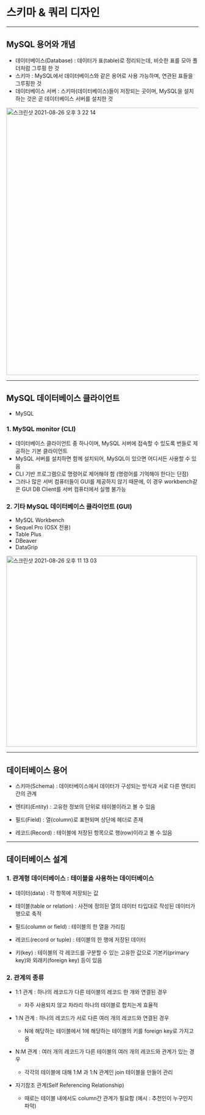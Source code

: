 # 스키마 & 쿼리 디자인

***

## MySQL 용어와 개념
- 데이터베이스(Database) : 데이터가 표(table)로 정리되는데, 비슷한 표를 모아 폴더처럼 그루핑 한 것
- 스키마 : MySQL에서 데이터베이스와 같은 용어로 사용 가능하며, 연관된 표들을 그루핑한 것
- 데이터베이스 서버 : 스키마(데이터베이스)들이 저장되는 곳이며, MySQL을 설치하는 것은 곧 데이터베이스 서버를 설치한 것

<img width="700" alt="스크린샷 2021-08-26 오후 3 22 14" src="https://user-images.githubusercontent.com/80403988/131109790-c863976b-f07e-42e7-88dc-26e40ba5a5b8.png">

***

## MySQL 데이터베이스 클라이언트
- MySQL

### 1. MySQL monitor (CLI)
- 데이터베이스 클라이언트 중 하나이며, MySQL 서버에 접속할 수 있도록 번들로 제공하는 기본 클라이언트
- MySQL 서버를 설치하면 함께 설치되어, MySQL이 있으면 어디서든 사용할 수 있음
- CLI 기반 프로그램으로 명령어로 제어해야 함 (명령어를 기억해야 한다는 단점)
- 그러나 많은 서버 컴퓨터들이 GUI를 제공하지 않기 때문에, 이 경우 workbench같은 GUI DB Client를 서버 컴퓨터에서 실행 불가능

### 2. 기타 MySQL 데이터베이스 클라이언트 (GUI)
- MySQL Workbench
- Sequel Pro (OSX 전용)
- Table Plus
- DBeaver
- DataGrip

<img width="500" alt="스크린샷 2021-08-26 오후 11 13 03" src="https://user-images.githubusercontent.com/80403988/131109808-6778e56b-1bad-422d-a428-ea96f9710277.png">

***

## 데이터베이스 용어
- 스키마(Schema) : 데이터베이스에서 데이터가 구성되는 방식과 서로 다른 엔티티 간의 관계

- 엔티티(Entity) : 고유한 정보의 단위로 테이블이라고 볼 수 있음

- 필드(Field) : 열(column)로 표현되며 상단에 헤더로 존재

- 레코드(Record) : 테이블에 저장된 항목으로 행(row)이라고 볼 수 있음

***

## 데이터베이스 설계

### 1. 관계형 데이터베이스 : 테이블을 사용하는 데이터베이스
- 데이터(data) : 각 항목에 저장되는 값

- 테이블(table or relation) : 사전에 정의된 열의 데이터 타입대로 작성된 데이터가 행으로 축적

- 필드(column or field) : 테이블의 한 열을 가리킴

- 레코드(record or tuple) : 테이블의 한 행에 저장된 데이터

- 키(key) : 테이블의 각 레코드를 구분할 수 있는 고유한 값으로 기본키(primary key)와 외래키(foreign key) 등이 있음

### 2. 관계의 종류

- 1:1 관계 : 하나의 레코드가 다른 테이블의 레코드 한 개와 연결된 경우
  - 자주 사용되지 않고 차라리 하나의 테이블로 합치는게 효율적

- 1:N 관계 : 하나의 레코드가 서로 다른 여러 개의 레코드와 연결된 경우 
  - N에 해당하는 테이블에서 1에 해당하는 테이블의 키를 foreign key로 가지고 옴

- N:M 관계 : 여러 개의 레코드가 다른 테이블의 여러 개의 레코드와 관계가 있는 경우
  - 각각의 테이블에 대해 1:M 과 1:N 관계인 join 테이블을 만들어 관리

- 자기참조 관계(Self Referencing Relationship)
  - 때로는 테이블 내에서도 column간 관계가 필요함 (예시 : 추천인이 누구인지 파악)
